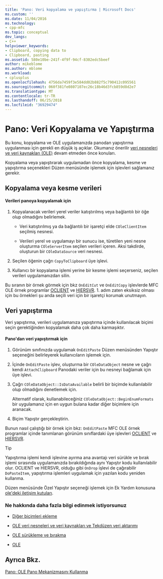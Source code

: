 ```yaml
---
title: 'Pano: Veri kopyalama ve yapıştırma | Microsoft Docs'
ms.custom: ''
ms.date: 11/04/2016
ms.technology:
- cpp-mfc
ms.topic: conceptual
dev_langs:
- C++
helpviewer_keywords:
- Clipboard, copying data to
- Clipboard, pasting
ms.assetid: 580e10be-241f-4f9f-94cf-8302edc5beef
author: mikeblome
ms.author: mblome
ms.workload:
- cplusplus
ms.openlocfilehash: 4756da7459f3e584dd02b882f5c790412c095561
ms.sourcegitcommit: 060f381fe0807107ec26c18b46d3fcb859d8d2e7
ms.translationtype: MT
ms.contentlocale: tr-TR
ms.lasthandoff: 06/25/2018
ms.locfileid: "36929474"
---
```

# <a name="clipboard-copying-and-pasting-data"></a>Pano: Veri Kopyalama ve Yapıştırma
Bu konu, kopyalama ve OLE uygulamanızda panodan yapıştırma uygulanması için gerekli en düşük iş açıklar. Okumanız önerilir [veri nesneleri ve veri kaynakları (OLE)](../mfc/data-objects-and-data-sources-ole.md) devam etmeden önce konuları.  
  
 Kopyalama veya yapıştırarak uygulamadan önce kopyalama, kesme ve yapıştırma seçenekleri Düzen menüsünde işlemek için işlevleri sağlamanız gerekir.  
  
##  <a name="_core_copying_or_cutting_data"></a> Kopyalama veya kesme verileri  
  
#### <a name="to-copy-data-to-the-clipboard"></a>Verileri panoya kopyalamak için  
  
1.  Kopyalanacak verileri yerel veriler katıştırılmış veya bağlantılı bir öğe olup olmadığını belirlemek.  
  
    -   Veri katıştırılmış ya da bağlantılı bir işaretçi elde `COleClientItem` seçilmiş nesnesi.  
  
    -   Verileri yerel ve uygulamayı bir sunucu ise, türetilen yeni nesne oluşturma `COleServerItem` seçilen verileri içeren. Aksi takdirde, oluşturun bir `COleDataSource` veri nesnesi.  
  
2.  Seçilen öğenin çağrı `CopyToClipboard` üye işlevi.  
  
3.  Kullanıcı bir kopyalama işlemi yerine bir kesme işlemi seçerseniz, seçilen verileri uygulamanızdan silin.  
  
 Bu sıranın bir örnek görmek için bkz `OnEditCut` ve `OnEditCopy` işlevlerde MFC OLE örnek programlar [OCLIENT](../visual-cpp-samples.md) ve [HIERSVR](../visual-cpp-samples.md). 1. adım zaten eksiksiz olması için bu örnekleri şu anda seçili veri için bir işaretçi korumak unutmayın.  
  
##  <a name="_core_pasting_data"></a> Veri yapıştırma  
 Veri yapıştırma, verileri uygulamanıza yapıştırma içinde kullanılacak biçimi seçin gerektiğinden kopyalamak daha çok daha karmaşıktır.  
  
#### <a name="to-paste-data-from-the-clipboard"></a>Pano'dan veri yapıştırmak için  
  
1.  Görünüm sınıfınızda uygulamak `OnEditPaste` Düzen menüsünden Yapıştır seçeneğini belirleyerek kullanıcıların işlemek için.  
  
2.  İçinde `OnEditPaste` işlev, oluşturma bir `COleDataObject` nesne ve çağrı kendi `AttachClipboard` Panodaki veriler için bu nesneyi bağlamak için üye işlevi.  
  
3.  Çağrı `COleDataObject::IsDataAvailable` belirli bir biçimde kullanılabilir olup olmadığını denetlemek için.  
  
     Alternatif olarak, kullanabileceğiniz `COleDataObject::BeginEnumFormats` bir uygulamanız için en uygun bulana kadar diğer biçimlere için aranacak.  
  
4.  Biçim Yapıştır gerçekleştirin.  
  
 Bunun nasıl çalıştığı bir örnek için bkz: `OnEditPaste` MFC OLE örnek programlar içinde tanımlanan görünüm sınıflardaki üye işlevleri [OCLIENT](../visual-cpp-samples.md) ve [HIERSVR](../visual-cpp-samples.md).  
  
> [!TIP]
>  Yapıştırma işlemi kendi işlevine ayırma ana avantajı veri sürükle ve bırak işlemi sırasında uygulamanızda bırakıldığında aynı Yapıştır kodu kullanılabilir olur. OCLIENT ve HIERSVR, olduğu gibi `OnDrop` işlevi de çağırabilir `DoPasteItem`, yapıştırma işlemleri uygulamak için yazılan kodu yeniden kullanma.  
  
 Düzen menüsünde Özel Yapıştır seçeneği işlemek için Ek Yardım konusuna [ole'deki iletişim kutuları](../mfc/dialog-boxes-in-ole.md).  
  
### <a name="what-do-you-want-to-know-more-about"></a>Ne hakkında daha fazla bilgi edinmek istiyorsunuz  
  
-   [Diğer biçimleri ekleme](../mfc/clipboard-adding-other-formats.md)  
  
-   [OLE veri nesneleri ve veri kaynakları ve Tekdüzen veri aktarımı](../mfc/data-objects-and-data-sources-ole.md)  
  
-   [OLE sürükleme ve bırakma](../mfc/drag-and-drop-ole.md)  
  
-   [OLE](../mfc/ole-background.md)  
  
## <a name="see-also"></a>Ayrıca Bkz.  
 [Pano: OLE Pano Mekanizmasını Kullanma](../mfc/clipboard-using-the-ole-clipboard-mechanism.md)

